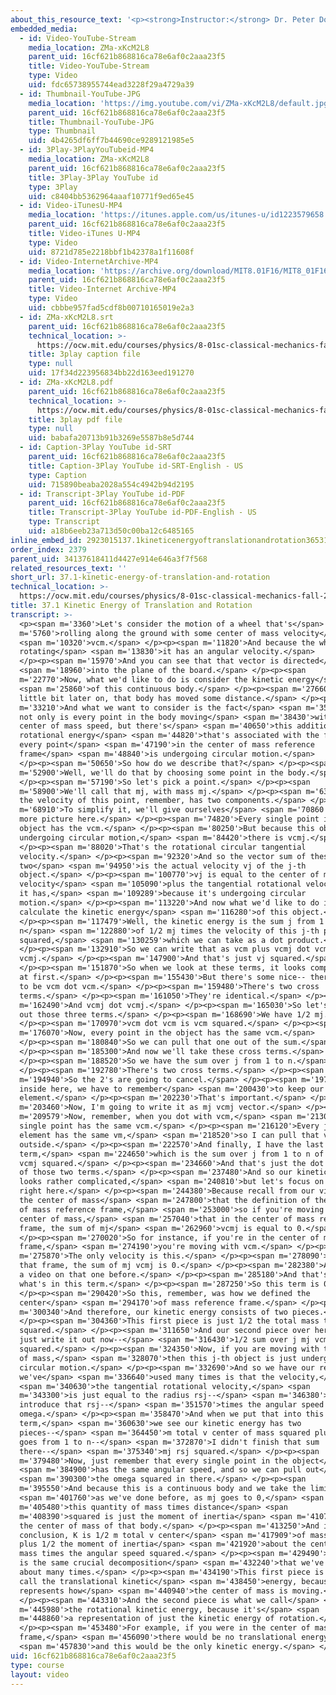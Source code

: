 ```yaml
---
about_this_resource_text: '<p><strong>Instructor:</strong> Dr. Peter Dourmashkin</p>'
embedded_media:
  - id: Video-YouTube-Stream
    media_location: ZMa-xKcM2L8
    parent_uid: 16cf621b868816ca78e6af0c2aaa23f5
    title: Video-YouTube-Stream
    type: Video
    uid: fdc65738955744ead3228f29a4729a39
  - id: Thumbnail-YouTube-JPG
    media_location: 'https://img.youtube.com/vi/ZMa-xKcM2L8/default.jpg'
    parent_uid: 16cf621b868816ca78e6af0c2aaa23f5
    title: Thumbnail-YouTube-JPG
    type: Thumbnail
    uid: 4b4265df6ff7b44690ce9289121985e5
  - id: 3Play-3PlayYouTubeid-MP4
    media_location: ZMa-xKcM2L8
    parent_uid: 16cf621b868816ca78e6af0c2aaa23f5
    title: 3Play-3Play YouTube id
    type: 3Play
    uid: c8404bb5362964aaaf10771f9ed65e45
  - id: Video-iTunesU-MP4
    media_location: 'https://itunes.apple.com/us/itunes-u/id1223579658'
    parent_uid: 16cf621b868816ca78e6af0c2aaa23f5
    title: Video-iTunes U-MP4
    type: Video
    uid: 8721d785e2218bbf1b42378a1f11608f
  - id: Video-InternetArchive-MP4
    media_location: 'https://archive.org/download/MIT8.01F16/MIT8_01F16_L35v06_360p.mp4'
    parent_uid: 16cf621b868816ca78e6af0c2aaa23f5
    title: Video-Internet Archive-MP4
    type: Video
    uid: cbbbe957fad5cdf8b00710165019e2a3
  - id: ZMa-xKcM2L8.srt
    parent_uid: 16cf621b868816ca78e6af0c2aaa23f5
    technical_location: >-
      https://ocw.mit.edu/courses/physics/8-01sc-classical-mechanics-fall-2016/week-12-rotations-and-translation-rolling/37.1-kinetic-energy-of-translation-and-rotation/37.1-kinetic-energy-of-translation-and-rotation/ZMa-xKcM2L8.srt
    title: 3play caption file
    type: null
    uid: 17f34d223956834bb22d163eed191270
  - id: ZMa-xKcM2L8.pdf
    parent_uid: 16cf621b868816ca78e6af0c2aaa23f5
    technical_location: >-
      https://ocw.mit.edu/courses/physics/8-01sc-classical-mechanics-fall-2016/week-12-rotations-and-translation-rolling/37.1-kinetic-energy-of-translation-and-rotation/37.1-kinetic-energy-of-translation-and-rotation/ZMa-xKcM2L8.pdf
    title: 3play pdf file
    type: null
    uid: babafa20713b91b3269e5587b8e5d744
  - id: Caption-3Play YouTube id-SRT
    parent_uid: 16cf621b868816ca78e6af0c2aaa23f5
    title: Caption-3Play YouTube id-SRT-English - US
    type: Caption
    uid: 715890beaba2028a554c4942b94d2195
  - id: Transcript-3Play YouTube id-PDF
    parent_uid: 16cf621b868816ca78e6af0c2aaa23f5
    title: Transcript-3Play YouTube id-PDF-English - US
    type: Transcript
    uid: a18b6eeb23a713d50c00ba12c6485165
inline_embed_id: 2923015137.1kineticenergyoftranslationandrotation36531822
order_index: 2379
parent_uid: 34137618411d4427e914e646a3f7f568
related_resources_text: ''
short_url: 37.1-kinetic-energy-of-translation-and-rotation
technical_location: >-
  https://ocw.mit.edu/courses/physics/8-01sc-classical-mechanics-fall-2016/week-12-rotations-and-translation-rolling/37.1-kinetic-energy-of-translation-and-rotation/37.1-kinetic-energy-of-translation-and-rotation
title: 37.1 Kinetic Energy of Translation and Rotation
transcript: >-
  <p><span m='3360'>Let's consider the motion of a wheel that's</span> <span
  m='5760'>rolling along the ground with some center of mass velocity</span>
  <span m='10320'>vcm.</span> </p><p><span m='11820'>And because the wheel is
  rotating</span> <span m='13830'>it has an angular velocity.</span>
  </p><p><span m='15970'>And you can see that that vector is directed</span>
  <span m='18960'>into the plane of the board.</span> </p><p><span
  m='22770'>Now, what we'd like to do is consider the kinetic energy</span>
  <span m='25860'>of this continuous body.</span> </p><p><span m='27660'>A
  little bit later on, that body has moved some distance.</span> </p><p><span
  m='33210'>And what we want to consider is the fact</span> <span m='35880'>that
  not only is every point in the body moving</span> <span m='38430'>with the
  center of mass speed, but there's</span> <span m='40650'>this additional
  rotational energy</span> <span m='44820'>that's associated with the fact that
  every point</span> <span m='47190'>in the center of mass reference
  frame</span> <span m='48840'>is undergoing circular motion.</span>
  </p><p><span m='50650'>So how do we describe that?</span> </p><p><span
  m='52900'>Well, we'll do that by choosing some point in the body.</span>
  </p><p><span m='57190'>So let's pick a point.</span> </p><p><span
  m='58900'>We'll call that mj, with mass mj.</span> </p><p><span m='63090'>And
  the velocity of this point, remember, has two components.</span> </p><p><span
  m='68910'>To simplify it, we'll give ourselves</span> <span m='70860'>a little
  more picture here.</span> </p><p><span m='74820'>Every single point in the
  object has the vcm.</span> </p><p><span m='80250'>But because this object is
  undergoing circular motion,</span> <span m='84420'>there is vcmj.</span>
  </p><p><span m='88020'>That's the rotational circular tangential
  velocity.</span> </p><p><span m='92320'>And so the vector sum of these
  two</span> <span m='94950'>is the actual velocity vj of the j-th
  object.</span> </p><p><span m='100770'>vj is equal to the center of mass
  velocity</span> <span m='105090'>plus the tangential rotational velocity that
  it has,</span> <span m='109289'>because it's undergoing circular
  motion.</span> </p><p><span m='113220'>And now what we'd like to do is
  calculate the kinetic energy</span> <span m='116280'>of this object.</span>
  </p><p><span m='117479'>Well, the kinetic energy is the sum j from 1 to
  n</span> <span m='122880'>of 1/2 mj times the velocity of this j-th particle
  squared,</span> <span m='130259'>which we can take as a dot product.</span>
  </p><p><span m='132910'>So we can write that as vcm plus vcmj dot vcm plus
  vcmj.</span> </p><p><span m='147900'>And that's just vj squared.</span>
  </p><p><span m='151870'>So when we look at these terms, it looks complicated
  at first.</span> </p><p><span m='155430'>But there's some nice-- there's going
  to be vcm dot vcm.</span> </p><p><span m='159480'>There's two cross
  terms.</span> </p><p><span m='161050'>They're identical.</span> </p><p><span
  m='162490'>And vcmj dot vcmj.</span> </p><p><span m='165030'>So let's write
  out those three terms.</span> </p><p><span m='168690'>We have 1/2 mj.</span>
  </p><p><span m='170970'>vcm dot vcm is vcm squared.</span> </p><p><span
  m='176070'>Now, every point in the object has the same vcm.</span>
  </p><p><span m='180840'>So we can pull that one out of the sum.</span>
  </p><p><span m='185300'>And now we'll take these cross terms.</span>
  </p><p><span m='188520'>So we have the sum over j from 1 to n.</span>
  </p><p><span m='192780'>There's two cross terms.</span> </p><p><span
  m='194940'>So the 2's are going to cancel.</span> </p><p><span m='197100'>And
  inside here, we have to remember</span> <span m='200430'>to keep our mass
  element.</span> </p><p><span m='202230'>That's important.</span> </p><p><span
  m='203460'>Now, I'm going to write it as mj vcmj vector.</span> </p><p><span
  m='209579'>Now, remember, when you dot with vcm,</span> <span m='213060'>every
  single point has the same vcm.</span> </p><p><span m='216120'>Every j-th
  element has the same vm,</span> <span m='218520'>so I can pull that vcm
  outside.</span> </p><p><span m='222570'>And finally, I have the last
  term,</span> <span m='224650'>which is the sum over j from 1 to n of 1/2 mj
  vcmj squared.</span> </p><p><span m='234660'>And that's just the dot product
  of those two terms.</span> </p><p><span m='237480'>And so our kinetic energy
  looks rather complicated,</span> <span m='240810'>but let's focus on this term
  right here.</span> </p><p><span m='244380'>Because recall from our video on
  the center of mass</span> <span m='247800'>that the definition of the center
  of mass reference frame,</span> <span m='253000'>so if you're moving in the
  center of mass,</span> <span m='257040'>that in the center of mass reference
  frame, the sum of mj</span> <span m='262960'>vcmj is equal to 0.</span>
  </p><p><span m='270020'>So for instance, if you're in the center of mass
  frame,</span> <span m='274190'>you're moving with vcm.</span> </p><p><span
  m='275870'>The only velocity is this.</span> </p><p><span m='278090'>And in
  that frame, the sum of mj vcmj is 0.</span> </p><p><span m='282380'>And we did
  a video on that one before.</span> </p><p><span m='285180'>And that's exactly
  what's in this term.</span> </p><p><span m='287250'>So this term is 0.</span>
  </p><p><span m='290420'>So this, remember, was how we defined the
  center</span> <span m='294170'>of mass reference frame.</span> </p><p><span
  m='300340'>And therefore, our kinetic energy consists of two pieces.</span>
  </p><p><span m='304360'>This first piece is just 1/2 the total mass times vcm
  squared.</span> </p><p><span m='311650'>And our second piece over here, we'll
  just write it out now--</span> <span m='316430'>1/2 sum over j mj vcmj
  squared.</span> </p><p><span m='324350'>Now, if you are moving with the center
  of mass,</span> <span m='328070'>then this j-th object is just undergoing
  circular motion.</span> </p><p><span m='332690'>And so we have our result that
  we've</span> <span m='336640'>used many times is that the velocity,</span>
  <span m='340630'>the tangential rotational velocity,</span> <span
  m='343300'>is just equal to the radius rsj--</span> <span m='346380'>so let's
  introduce that rsj--</span> <span m='351570'>times the angular speed
  omega.</span> </p><p><span m='358470'>And when we put that into this
  term,</span> <span m='360630'>we see our kinetic energy has two
  pieces--</span> <span m='364450'>m total v center of mass squared plus 1/2 j
  goes from 1 to n--</span> <span m='372870'>I didn't finish that sum
  there--</span> <span m='375340'>mj rsj squared.</span> </p><p><span
  m='379480'>Now, just remember that every single point in the object</span>
  <span m='384900'>has the same angular speed, and so we can pull out</span>
  <span m='390300'>the omega squared in there.</span> </p><p><span
  m='395550'>And because this is a continuous body and we take the limit,</span>
  <span m='401760'>as we've done before, as mj goes to 0,</span> <span
  m='405480'>this quantity of mass times distance</span> <span
  m='408390'>squared is just the moment of inertia</span> <span m='410760'>about
  the center of mass of that body.</span> </p><p><span m='413250'>And in
  conclusion, K is 1/2 m total v center</span> <span m='417909'>of mass squared
  plus 1/2 the moment of inertia</span> <span m='421920'>about the center of
  mass times the angular speed squared.</span> </p><p><span m='429490'>Now, this
  is the same crucial decomposition</span> <span m='432240'>that we've talked
  about many times.</span> </p><p><span m='434190'>This first piece is what we
  call the translational kinetic</span> <span m='438450'>energy, because it just
  represents how</span> <span m='440940'>the center of mass is moving.</span>
  </p><p><span m='443310'>And the second piece is what we call</span> <span
  m='445980'>the rotational kinetic energy, because it's</span> <span
  m='448860'>a representation of just the kinetic energy of rotation.</span>
  </p><p><span m='453480'>For example, if you were in the center of mass
  frame,</span> <span m='456090'>there would be no translational energy,</span>
  <span m='457830'>and this would be the only kinetic energy.</span> </p><p></p>
uid: 16cf621b868816ca78e6af0c2aaa23f5
type: course
layout: video
---
```

